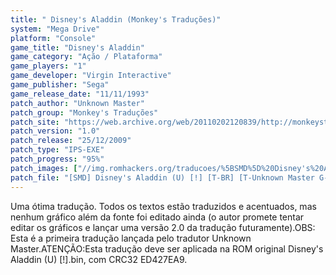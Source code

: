 ```yaml
---
title: " Disney's Aladdin (Monkey's Traduções)"
system: "Mega Drive"
platform: "Console"
game_title: "Disney's Aladdin"
game_category: "Ação / Plataforma"
game_players: "1"
game_developer: "Virgin Interactive"
game_publisher: "Sega"
game_release_date: "11/11/1993"
patch_author: "Unknown Master"
patch_group: "Monkey's Traduções"
patch_site: "https://web.archive.org/web/20110202120839/http://monkeystraducoes.com/"
patch_version: "1.0"
patch_release: "25/12/2009"
patch_type: "IPS-EXE"
patch_progress: "95%"
patch_images: ["//img.romhackers.org/traducoes/%5BSMD%5D%20Disney's%20Aladdin%20-%20Monkey's%20Tradu%C3%A7%C3%B5es%20-%201.png","//img.romhackers.org/traducoes/%5BSMD%5D%20Disney's%20Aladdin%20-%20Monkey's%20Tradu%C3%A7%C3%B5es%20-%202.png","//img.romhackers.org/traducoes/%5BSMD%5D%20Disney's%20Aladdin%20-%20Monkey's%20Tradu%C3%A7%C3%B5es%20-%203.png"]
patch_file: "[SMD] Disney's Aladdin (U) [!] [T-BR] [T-Unknown Master G-Monkey's Traduções] [V-1.0 P-95% A-2009].rar"
---
```

Uma ótima tradução. Todos os textos estão traduzidos e acentuados, mas nenhum gráfico além da fonte foi editado ainda (o autor promete tentar editar os gráficos e lançar uma versão 2.0 da tradução futuramente).OBS: Esta é a primeira tradução lançada pelo tradutor Unknown Master.ATENÇÃO:Esta tradução deve ser aplicada na ROM original Disney's Aladdin (U) [!].bin, com CRC32 ED427EA9.